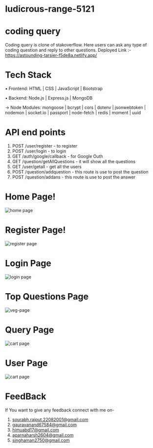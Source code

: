 # ludicrous-range-5121

# coding query

Coding query is clone of stakoverflow. Here users can ask any type of coding question and reply to other questions.
Deployed Link :- https://astounding-tarsier-f5de8a.netlify.app/



# Tech Stack

• Frontend: HTML | CSS | JavaScript | Bootstrap

• Backend: Node.js | Express.js | MongoDB

→ Node Modules: mongoose | bcrypt | cors | dotenv | jsonwebtoken | nodemon | socket.io | passport | node-fetch | redis | moment | uuid

# API end points
1) POST /user/register - to register
2) POST /user/login - to login
3) GET /auth/google/callback - for Google Outh
4) GET /question/getAllQuestions - it will show all the questions
5) GET /user/getall - get all the users
6) POST /question/addquestion - this route is use to post the question
7) POST /question/addans - this route is use to post the answer

# Home Page!

![home page](https://user-images.githubusercontent.com/112754483/229414278-c06a6499-834c-4821-b60b-0e6845aaf4c0.jpeg)


# Register Page!


![register page](https://user-images.githubusercontent.com/112754483/229415083-f207fb50-6df3-4126-b90f-7842748d9eae.jpeg)

# Login Page

![login page](https://user-images.githubusercontent.com/112754483/229414394-b3713786-f5c7-45af-a67d-b4d572aec4d5.jpeg)

# Top Questions Page

![veg-page](https://user-images.githubusercontent.com/112754483/229415203-2936bb53-db02-4384-96f3-06d66b0d329e.jpeg)


# Query Page

![cart page](https://user-images.githubusercontent.com/112754483/229415335-9a6da97b-68cb-4448-95d8-b1644a6e1ed2.jpeg)

# User Page

![cart page](https://user-images.githubusercontent.com/112754483/229415420-dc7cb966-e2f7-43bb-85e0-8338c061e8a5.jpeg)


# FeedBack
If You want to give any feedback connect with me on-
1) sourabh.rajput.22082001@gmail.com
2) gauravanand67584@gmail.com
3) himuabd17@gmail.com
4) aparnaharsh2604@gmail.com
5) singhaman2750@gmail.com
